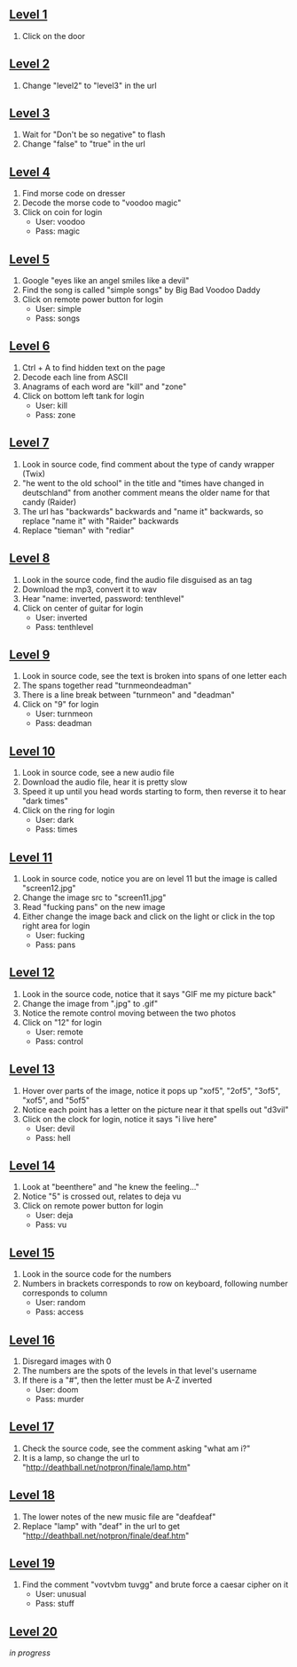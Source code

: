 ## [Level 1](http://notpron.org/notpron/levelone.htm)

1. Click on the door

## [Level 2](http://notpron.org/notpron/not/level2.htm)

1. Change "level2" to "level3" in the url

## [Level 3](http://www.deathball.net/notpron/false/movetotheothersite.php)

1. Wait for "Don't be so negative" to flash
2. Change "false" to "true" in the url

## [Level 4](http://www.deathball.net/notpron/true/movetotheothersite.php)

1. Find morse code on dresser
2. Decode the morse code to "voodoo magic"
3. Click on coin for login
   - User: voodoo
   - Pass: magic

## [Level 5](http://deathball.net/notpron/google/shestheoneforme.php)

1. Google "eyes like an angel smiles like a devil"
2. Find the song is called "simple songs" by Big Bad Voodoo Daddy
3. Click on remote power button for login
   - User: simple
   - Pass: songs

## [Level 6](http://deathball.net/notpron/nothing/hesgotitall.php)

1. Ctrl + A to find hidden text on the page
2. Decode each line from ASCII
3. Anagrams of each word are "kill" and "zone"
4. Click on bottom left tank for login
   - User: kill
   - Pass: zone

## [Level 7](http://deathball.net/notpron/sdrawkcab/tieman.htm)

1. Look in source code, find comment about the type of candy wrapper (Twix)
2. "he went to the old school" in the title and "times have changed in deutschland" from another comment means the older name for that candy (Raider)
3. The url has "backwards" backwards and "name it" backwards, so replace "name it" with "Raider" backwards
4. Replace "tieman" with "rediar"

## [Level 8](http://deathball.net/notpron/sdrawkcab/rediar.htm)

1. Look in the source code, find the audio file disguised as an <au> tag
2. Download the mp3, convert it to wav
3. Hear "name: inverted, password: tenthlevel"
4. Click on center of guitar for login
   - User: inverted
   - Pass: tenthlevel

## [Level 9](http://deathball.net/notpron/luv2music/paulisdead.htm)

1. Look in source code, see the text is broken into spans of one letter each
2. The spans together read "turnmeondeadman"
3. There is a line break between "turnmeon" and "deadman"
4. Click on "9" for login
   - User: turnmeon
   - Pass: deadman

## [Level 10](http://deathball.net/notpron/wrong/roawr.htm)

1. Look in source code, see a new audio file
2. Download the audio file, hear it is pretty slow
3. Speed it up until you head words starting to form, then reverse it to hear "dark times"
4. Click on the ring for login
   - User: dark
   - Pass: times

## [Level 11](http://deathball.net/notpron/reality/mystery.htm)

1. Look in source code, notice you are on level 11 but the image is called "screen12.jpg"
2. Change the image src to "screen11.jpg"
3. Read "fucking pans" on the new image
4. Either change the image back and click on the light or click in the top right area for login
   - User: fucking
   - Pass: pans

## [Level 12](http://deathball.net/notpron/blame/crossview.htm)

1. Look in the source code, notice that it says "GIF me my picture back"
2. Change the image from ".jpg" to .gif"
3. Notice the remote control moving between the two photos
4. Click on "12" for login
   - User: remote
   - Pass: control

## [Level 13](http://deathball.net/notpron/ps/afterdeath.htm)

1. Hover over parts of the image, notice it pops up "xof5", "2of5", "3of5", "xof5", and "5of5"
2. Notice each point has a letter on the picture near it that spells out "d3vil"
3. Click on the clock for login, notice it says "i live here"
   - User: devil
   - Pass: hell

## [Level 14](http://deathball.net/notpron/neo/beenthere.htm)

1. Look at "beenthere" and "he knew the feeling..."
2. Notice "5" is crossed out, relates to deja vu
3. Click on remote power button for login
   - User: deja
   - Pass: vu

## [Level 15](http://deathball.net/notpron/rusty/board.htm)

1. Look in the source code for the numbers
2. Numbers in brackets corresponds to row on keyboard, following number corresponds to column
   - User: random
   - Pass: access

## [Level 16](http://deathball.net/notpron/zoo/mznvh.htm)

1. Disregard images with 0
2. The numbers are the spots of the levels in that level's username
3. If there is a "#", then the letter must be A-Z inverted
   - User: doom
   - Pass: murder

## [Level 17](http://deathball.net/notpron/finale/pron.htm)

1. Check the source code, see the comment asking "what am i?"
2. It is a lamp, so change the url to "http://deathball.net/notpron/finale/lamp.htm"

## [Level 18](http://deathball.net/notpron/finale/lamp.htm)

1. The lower notes of the new music file are "deafdeaf"
2. Replace "lamp" with "deaf" in the url to get "http://deathball.net/notpron/finale/deaf.htm"

## [Level 19](http://deathball.net/notpron/finale/deaf.htm)

1. Find the comment "vovtvbm tuvgg" and brute force a caesar cipher on it
   - User: unusual
   - Pass: stuff

## [Level 20](http://deathball.net/notpron/windows/something.php)

_in progress_
